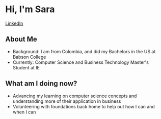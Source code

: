 <head>
    <h1 style=text-align: center;>Hi, I'm Sara</h1>
    <a href="https://www.linkedin.com/feed/">LinkedIn</a>
</head>
<body>
       
<div class="content">
    <div class="section">
        <h2 class="section-title">About Me</h2>
        <p class="section-content">
            <ul>
                <li>Background: I am from Colombia, and did my Bachelors in the US at Babson College</li>
                <li>Currently: Computer Science and Business Technology Master's Student at IE</li>
            </ul>
        </p>
    </div>
    <div class="section">
        <h2 class="section-title">What am I doing now?</h2>
        <p class="section-content">
            <ul>
                <li>Advancing my learning on computer science concepts and understanding more of their application in business</li>
                <li>Volunteering with foundations back home to help out how I can and when I can</li>
            </ul>
        </p>
    </div>
    <!-- Additional sections such as Skills, Work Experience, Certifications, or Publications can be added here -->
</div>
</body>

